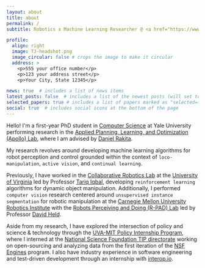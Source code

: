 ```yaml
---
layout: about
title: about
permalink: /
subtitle: Robotics x Machine Learning Researcher @ <a href="https://www.yale.edu">Yale University</a>

profile:
  align: right
  image: TJ-headshot.png
  image_circular: false # crops the image to make it circular
  address: >
    <p>555 your office number</p>
    <p>123 your address street</p>
    <p>Your City, State 12345</p>

news: true  # includes a list of news items
latest_posts: false  # includes a list of the newest posts (will set to true once I get a blog going)
selected_papers: true # includes a list of papers marked as "selected={true}" (will set to true once I have publications 😅)
social: true  # includes social icons at the bottom of the page
---
```


Hello! I'm a first-year PhD student in <a href='https://cpsc.yale.edu'>Computer Science<a> at Yale University performing research in the <a href='https://apollo-lab-yale.github.io'>Applied Planning, Learning, and Optimization (Apollo) Lab</a>, where I am advised by <a href='https://dannyrakita.net'>Daniel Rakita<a>.

My research revolves around developing machine learning algorithms for robot perception and control grounded within the context of `loco-manipulation`, `active vision`, and `continual learning`. 

Previously, I have worked in the <a href='https://www.collabrobotics.com/'>Collaborative Robotics Lab</a> at the <a href='https://virginia.edu'>University of Virginia</a> led by Professor <a href='http://www.tiqbal.com/'>Tariq Iqbal</a>, developing `reinforcement learning` algorithms for dynamic object manipulation. Additionally, I performed `computer vision` research centered around `unsupervised instance segmentation` for robotic manipulation at the <a href='https://www.ri.cmu.edu/'>Carnegie Mellon University Robotics Institute</a> with the <a href='https://r-pad.github.io/'>Robots Perceiving and Doing (R-PAD) Lab</a> led by Professor <a href='https://davheld.github.io/'>David Held</a>.

Aside from my research, I have explored the intersection of policy and science & technology through the <a href='https://engineering.virginia.edu/future-undergrads/academics/policy-internship-program'>UVA-MIT Policy Internship Program</a>, where I interned at the <a href="https://new.nsf.gov/tip/latest">National Science Foundation TIP directorate</a> working on open-sourcing and analyzing data from the first iteration of the <a href='https://new.nsf.gov/funding/initiatives/regional-innovation-engines'>NSF Engines</a> program. I also have industry experience in software engineering and test-driven development through an internship with <a href='https://finsemble.com/'>interop.io</a>.
